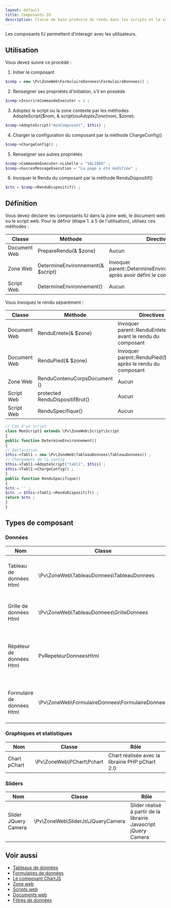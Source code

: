 ```yaml
---
layout: default
title: Composants IU
description: Classe de base produire du rendu dans les scripts et la zone
---
```


Les composants IU permettent d'interagir avec les utilisateurs.

## Utilisation

Vous devez suivre ce procédé :

1. Initier le composant
```php
$comp = new \Pv\ZoneWeb\FormulaireDonnees\FormulaireDonnees() ;
```
2. Renseigner ses propriétés d'initiation, s'il en possède
```php
$comp->InscrireCommandeExecuter = 1 ;
```
3. Adoptez le script ou la zone contexte par les méthodes AdopteScript($nom, & $script) ou AdopteZone($nom, $zone).
```php
$comp->AdopteScript("monComposant", $this) ;
```
4. Charger la configuration du composant par la méthode ChargeConfig()
```php
$comp->ChargeConfig() ;
```
5. Renseigner ses autres propriétés
```php
$comp->CommandeExecuter->Libelle = "VALIDER" ;
$comp->SuccesMessageExecution = "La page a été modifiée" ;
```
6. Invoquer le Rendu du composant par la méthode RenduDispositif()
```php
$ctn = $comp->RenduDispositif() ;
```

## Définition

Vous devez déclarer les composants IU dans la zone web, le document web ou le script web.
Pour le définir (étape 1. à 5 de l'utilisation), utilisez ces méthodes :

Classe | Méthode | Directives
------------- | ------------- | -------------
Document Web | PrepareRendu(& $zone) | Aucun
Zone Web | DetermineEnvironnement(& $script) | Invoquer parent::DetermineEnvironnement($script) après avoir défini le composant
Script Web | DetermineEnvironnement() | Aucun

Vous invoquez le rendu séparément :

Classe | Méthode | Directives
------------- | ------------- | -------------
Document Web | RenduEntete(& $zone) | Invoquer parent::RenduEntete($zone) avant le rendu du composant
Document Web | RenduPied(& $zone) | Invoquer parent::RenduPied($zone) après le rendu du composant
Zone Web | RenduContenuCorpsDocument () | Aucun
Script Web | protected RenduDispositifBrut() | Aucun
Script Web | RenduSpecifique() | Aucun

```php
// Cas d'un script
class MonScript1 extends \Pv\ZoneWeb\Script\Script
{
public function DetermineEnvironnement()
{
// Déclaration
$this->Tabl1 = new \Pv\ZoneWeb\TableauDonnees\TableauDonnees() ;
// Chargement de la config
$this->Tabl1->AdopteScript("tabl1", $this) ;
$this->Tabl1->ChargeConfig() ;
}
public function RenduSpecifique()
{
$ctn = '' ;
$ctn .= $this->Tabl1->RenduDispositif() ;
return $ctn ;
}
}
```

## Types de composant

### Données

Nom | Classe | Rôle
------------- | ------------- | -------------
Tableau de données Html | \Pv\ZoneWeb\TableauDonnees\TableauDonnees | Affiche sous forme de tableau des données
Grille de données Html | \Pv\ZoneWeb\TableauDonnees\GrilleDonnees | Affiche sous forme de grille des données
Répéteur de données Html | PvRepeteurDonneesHtml | Similaire à la grille de données, sans organiser par ligne / colonne
Formulaire de données Html | \Pv\ZoneWeb\FormulaireDonnees\FormulaireDonnees | Affiche sous forme de formulaire de données

### Graphiques et statistiques

Nom | Classe | Rôle
------------- | ------------- | -------------
Chart pChart | \Pv\ZoneWeb\PChart\Pchart | Chart réalisée avec la librairie PHP pChart 2.0

### Sliders

Nom | Classe | Rôle
------------- | ------------- | -------------
Slider JQuery Camera | \Pv\ZoneWeb\SliderJs\JQueryCamera | Slider réalisé à partir de la librairie Javascript jQuery Camera

## Voir aussi

- [Tableaux de données](tableauxdonnees.html)
- [Formulaires de données](formulairedonnees.html)
- [Le composant ChartJS](chartjs.html)
- [Zone web](zoneweb.html)
- [Scripts web](scripts.html)
- [Documents web](documents.html)
- [Filtres de données](filtresdonnees.html)
